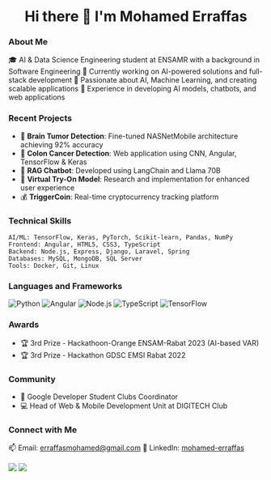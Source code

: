 <h1 align="center">Hi there 👋 I'm Mohamed Erraffas</h1>

### About Me
🎓 AI & Data Science Engineering student at ENSAMR with a background in Software Engineering
🔭 Currently working on AI-powered solutions and full-stack development
🌱 Passionate about AI, Machine Learning, and creating scalable applications
💼 Experience in developing AI models, chatbots, and web applications

### Recent Projects
- 🧠 **Brain Tumor Detection**: Fine-tuned NASNetMobile architecture achieving 92% accuracy
- 🏥 **Colon Cancer Detection**: Web application using CNN, Angular, TensorFlow & Keras
- 🤖 **RAG Chatbot**: Developed using LangChain and Llama 70B
- 📱 **Virtual Try-On Model**: Research and implementation for enhanced user experience
- 💰 **TriggerCoin**: Real-time cryptocurrency tracking platform

### Technical Skills
```
AI/ML: TensorFlow, Keras, PyTorch, Scikit-learn, Pandas, NumPy
Frontend: Angular, HTML5, CSS3, TypeScript
Backend: Node.js, Express, Django, Laravel, Spring
Databases: MySQL, MongoDB, SQL Server
Tools: Docker, Git, Linux
```

### Languages and Frameworks
![Python](https://img.shields.io/badge/Python-3776AB?style=for-the-badge&logo=python&logoColor=white)
![Angular](https://img.shields.io/badge/Angular-DD0031?style=for-the-badge&logo=angular&logoColor=white)
![Node.js](https://img.shields.io/badge/Node.js-339933?style=for-the-badge&logo=node.js&logoColor=white)
![TypeScript](https://img.shields.io/badge/TypeScript-007ACC?style=for-the-badge&logo=typescript&logoColor=white)
![TensorFlow](https://img.shields.io/badge/TensorFlow-FF6F00?style=for-the-badge&logo=tensorflow&logoColor=white)

### Awards
- 🏆 3rd Prize - Hackathoon-Orange ENSAM-Rabat 2023 (AI-based VAR)
- 🏆 3rd Prize - Hackathon GDSC EMSI Rabat 2022

### Community
- 👥 Google Developer Student Clubs Coordinator
- 💻 Head of Web & Mobile Development Unit at DIGITECH Club

### Connect with Me
📫 Email: erraffasmohamed@gmail.com
🔗 LinkedIn: [mohamed-erraffas](https://linkedin.com/in/mohamed-erraffas)

<img align="center" src="https://github-readme-stats.vercel.app/api?username=ErraffasMohamed&show_icons=true&theme=vue-dark" />
<img align="center" src="https://github-readme-stats.vercel.app/api/top-langs/?username=ErraffasMohamed&theme=vue-dark" />
